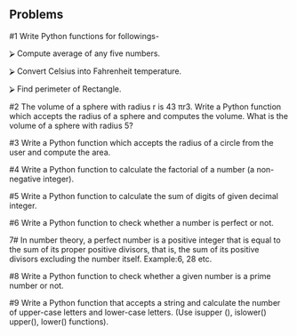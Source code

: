 ## **Problems**

#1 Write Python functions for followings-

⮚ Compute average of any five numbers.

⮚ Convert Celsius into Fahrenheit temperature.

⮚ Find perimeter of Rectangle.

#2 The volume of a sphere with radius r is 43 πr3. Write a Python function which accepts the radius of a sphere and computes the volume. What is the volume of a sphere with radius 5?

#3 Write a Python function which accepts the radius of a circle from the user and compute the area.

#4 Write a Python function to calculate the factorial of a number (a non- negative integer).


#5 Write a Python function to calculate the sum of digits of given decimal integer.

#6 Write a Python function to check whether a number is perfect or not.

7# In number theory, a perfect number is a positive integer that is equal to the sum of its proper positive divisors, that is, the sum of its positive divisors excluding the number itself. 
Example:6, 28 etc.

#8 Write a Python function to check whether a given number is a prime number or not.

#9 Write a Python function that accepts a string and calculate the number of upper-case letters and lower-case letters. (Use isupper (), islower() upper(), lower() functions).